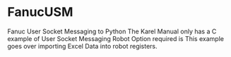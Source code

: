 # FanucUSM
Fanuc User Socket Messaging to Python
The Karel Manual only has a C example of User Socket Messaging 
Robot Option required is 
This example goes over importing Excel Data into robot registers.
